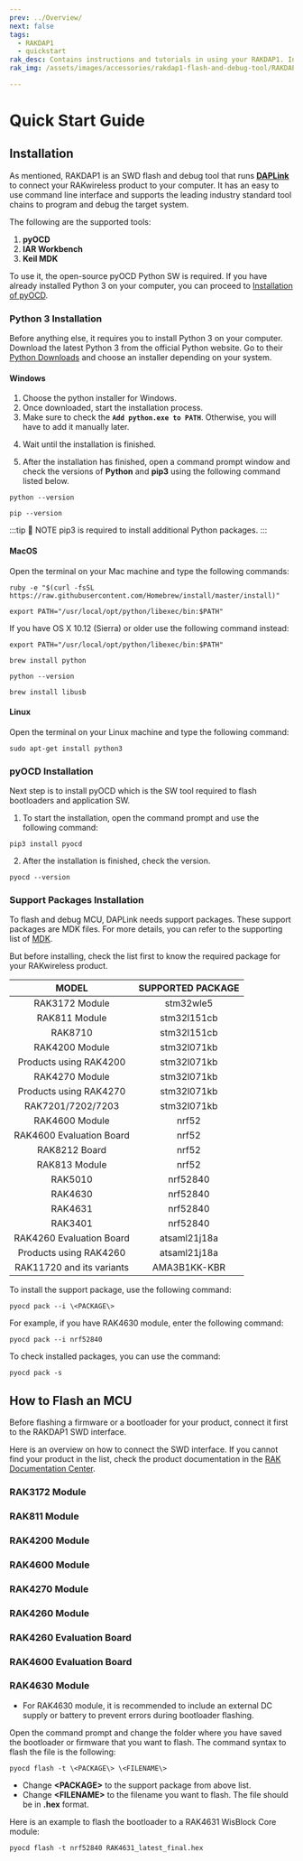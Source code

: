 ```yaml
---
prev: ../Overview/
next: false
tags:
  - RAKDAP1
  - quickstart
rak_desc: Contains instructions and tutorials in using your RAKDAP1. Instructions are written in a detailed and step-by-step manner for an easier experience in setting up your device.
rak_img: /assets/images/accessories/rakdap1-flash-and-debug-tool/RAKDAP1.png

---
```


# Quick Start Guide

## Installation

As mentioned, RAKDAP1 is an SWD flash and debug tool that runs [**DAPLink**](https://os.mbed.com/docs/mbed-os/v5.15/tools/daplink.html#daplink-features) to connect your RAKwireless product to your computer. It has an easy to use command line interface and supports the leading industry standard tool chains to program and debug the target system.

The following are the supported tools:

1. **pyOCD**
2. **IAR Workbench**
3. **Keil MDK**

To use it, the open-source pyOCD Python SW is required. If you have already installed Python 3 on your computer, you can proceed to [Installation of pyOCD](#installation-of-pyocd).

### Python 3 Installation

Before anything else, it requires you to install Python 3 on your computer. Download the latest Python 3 from the official Python website. Go to their [Python Downloads](https://www.python.org/downloads/) and choose an installer depending on your system.


#### Windows

1. Choose the python installer for Windows.
2. Once downloaded, start the installation process.
3. Make sure to check the **`Add python.exe to PATH`**. Otherwise, you will have to add it manually later.


<rk-img
  src="/assets/images/accessories/rakdap1-flash-and-debug-tool/RAKDAP1_New_2.png"
  width="60%"
  caption="Installing Python for Windows"
/>

4. Wait until the installation is finished.


<rk-img
  src="/assets/images/accessories/rakdap1-flash-and-debug-tool/RAKDAP1_New_3.png"
  width="60%"
  caption="Disable the Path Limit"
/>

5. After the installation has finished, open a command prompt window and check the versions of **Python** and **pip3** using the following command listed below.


```
python --version
```

```
pip --version
```

<rk-img
  src="/assets/images/accessories/rakdap1-flash-and-debug-tool/RAKDAP1_New_4.png"
  width="75%"
  caption="Checking the Python and pip3 versions"
/>

:::tip 📝 NOTE
pip3 is required to install additional Python packages.
:::

#### MacOS

Open the terminal on your Mac machine and type the following commands:

```
ruby -e "$(curl -fsSL https://raw.githubusercontent.com/Homebrew/install/master/install)"
```

```
export PATH="/usr/local/opt/python/libexec/bin:$PATH"
```

If you have OS X 10.12 (Sierra) or older use the following command instead:
```
export PATH="/usr/local/opt/python/libexec/bin:$PATH"
```

```
brew install python
```

```
python --version
```

```
brew install libusb
```

#### Linux

Open the terminal on your Linux machine and type the following command:

```
sudo apt-get install python3
```

### pyOCD Installation

Next step is to install pyOCD which is the SW tool required to flash bootloaders and application SW.

1. To start the installation, open the command prompt and use the following command:

```
pip3 install pyocd
```

<rk-img
  src="/assets/images/accessories/rakdap1-flash-and-debug-tool/RAKDAP1_New_5.png"
  width="75%"
  caption="Installing pyOCD"
/>

2. After the installation is finished, check the version.

```
pyocd --version
```

<rk-img
  src="/assets/images/accessories/rakdap1-flash-and-debug-tool/RAKDAP1_New_6.png"
  width="75%"
  caption="pyOCD version"
/>

### Support Packages Installation

To flash and debug MCU, DAPLink needs support packages. These support packages are MDK files. For more details, you can refer to the supporting list of [MDK](https://www.keil.com/dd2/Pack/).

But before installing, check the list first to know the required package for your RAKwireless product.


<table style="text-align: center">
<thead>
  <tr>
    <th>MODEL</th>
    <th>SUPPORTED PACKAGE</th>
  </tr>
</thead>
<tbody>
    <tr>
      <td>RAK3172 Module</td>
      <td>stm32wle5</td>
    </tr>
    <tr>
      <td>RAK811 Module</td>
      <td>stm32l151cb</td>
    </tr>
    <tr>
      <td>RAK8710</td>
      <td>stm32l151cb</td>
    </tr>
    <tr>
      <td>RAK4200 Module</td>
      <td>stm32l071kb</td>
    </tr>
    <tr>
      <td>Products using RAK4200</td>
      <td>stm32l071kb</td>
    </tr>
    <tr>
      <td>RAK4270 Module</td>
      <td>stm32l071kb</td>
    </tr>
    <tr>
      <td>Products using RAK4270</td>
      <td>stm32l071kb</td>
    </tr>
    <tr>
      <td>RAK7201/7202/7203</td>
      <td>stm32l071kb</td>
    </tr>
    <tr>
      <td>RAK4600 Module</td>
      <td>nrf52</td>
    </tr>
    <tr>
      <td>RAK4600 Evaluation Board</td>
      <td>nrf52</td>
    </tr>
      <tr>
      <td>RAK8212 Board</td>
      <td>nrf52</td>
    </tr>
    <tr>
      <td>RAK813 Module</td>
      <td>nrf52</td>
    </tr>
    <tr>
      <td>RAK5010</td>
      <td>nrf52840</td>
    </tr>
    <tr>
      <td>RAK4630</td>
      <td>nrf52840</td>
    </tr>
    <tr>
      <td>RAK4631</td>
      <td>nrf52840</td>
    </tr>
    <tr>
      <td>RAK3401</td>
      <td>nrf52840</td>
    </tr>
    <tr>
      <td>RAK4260 Evaluation Board</td>
      <td>atsaml21j18a</td>
    </tr>
    <tr>
      <td>Products using RAK4260</td>
      <td>atsaml21j18a</td>
    </tr>
    <tr>
      <td>RAK11720 and its variants</td>
      <td>AMA3B1KK-KBR</td>
    </tr>
</tbody>
</table>

To install the support package, use the following command:

```
pyocd pack --i \<PACKAGE\>
```
For example, if you have RAK4630 module, enter the following command:

```
pyocd pack --i nrf52840
```
<rk-img
  src="/assets/images/accessories/rakdap1-flash-and-debug-tool/RAKDAP1_New_7.png"
  width="75%"
  caption="Installing NRF52840 into the RAK4630 module"
/>

To check installed packages, you can use the command:

```
pyocd pack -s
```


## How to Flash an MCU

Before flashing a firmware or a bootloader for your product, connect it first to the RAKDAP1 SWD interface.

Here is an overview on how to connect the SWD interface. If you cannot find your product in the list, check the product documentation in the [RAK Documentation Center](https://docs.rakwireless.com).

### RAK3172 Module

<rk-img
  src="/assets/images/accessories/rakdap1-flash-and-debug-tool/rak3172-swd.png"
  width="40%"
  caption="RAK3172 Module Pinout"
/>

### RAK811 Module

<rk-img
  src="/assets/images/accessories/rakdap1-flash-and-debug-tool/rak811.svg"
  width="40%"
  caption="RAK811 Module Pinout"
/>

### RAK4200 Module

<rk-img
  src="/assets/images/accessories/rakdap1-flash-and-debug-tool/7.rak4200-swd.png"
  width="40%"
  caption="RAK4200 Module Pinout"
/>

### RAK4600 Module


<rk-img
  src="/assets/images/accessories/rakdap1-flash-and-debug-tool/8.rak4600-swd.png"
  width="60%"
  caption="RAK4600 Module Pinout"
/>

### RAK4270 Module


<rk-img
  src="/assets/images/accessories/rakdap1-flash-and-debug-tool/rak4270.svg"
  width="40%"
  caption="RAK4270 Module Pinout"
/>

### RAK4260 Module

<rk-img
  src="/assets/images/accessories/rakdap1-flash-and-debug-tool/rak4260.png"
  width="60%"
  caption="RAK4260 Module Pinout"
/>

### RAK4260 Evaluation Board

<rk-img
  src="/assets/images/accessories/rakdap1-flash-and-debug-tool/rak4260.svg"
  width="40%"
  caption="RAK4260 Evaluation Board Pinout"
/>

### RAK4600 Evaluation Board

<rk-img
  src="/assets/images/accessories/rakdap1-flash-and-debug-tool/rak4600.svg"
  width="40%"
  caption="RAK4600 Evaluation Board Pinout"
/>

### RAK4630 Module
- For RAK4630 module, it is recommended to include an external DC supply or battery to prevent errors during bootloader flashing.

<rk-img
  src="/assets/images/accessories/rakdap1-flash-and-debug-tool/RAKDAP1_New_1.png"
  width="50%"
  caption="RAK4600 Evaluation Board Pinout"
/>

Open the command prompt and change the folder where you have saved the bootloader or firmware that you want to flash. The command syntax to flash the file is the following:

```
pyocd flash -t \<PACKAGE\> \<FILENAME\>
```

- Change **\<PACKAGE\>** to the support package from above list.
- Change **\<FILENAME\>** to the filename you want to flash. The file should be in __.hex__ format.

Here is an example to flash the bootloader to a RAK4631 WisBlock Core module:

```
pyocd flash -t nrf52840 RAK4631_latest_final.hex
```
<rk-img
  src="/assets/images/accessories/rakdap1-flash-and-debug-tool/RAKDAP1_New_9.png"
  width="80%"
  caption="Flashing the bootloader into the RAK4630 module"
/>

<rk-img
  src="/assets/images/accessories/rakdap1-flash-and-debug-tool/RAKDAP1_New_10.png"
  width="80%"
  caption="Flashing bootloader completed"
/>